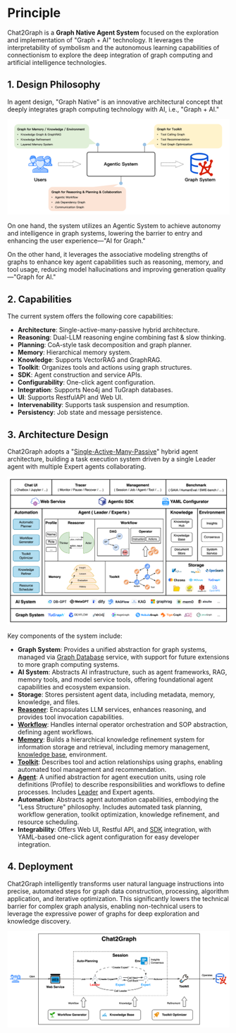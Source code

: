 # Principle

Chat2Graph is a **Graph Native Agent System** focused on the exploration and implementation of "Graph + AI" technology. It leverages the interpretability of symbolism and the autonomous learning capabilities of connectionism to explore the deep integration of graph computing and artificial intelligence technologies.

## 1. Design Philosophy

In agent design, "Graph Native" is an innovative architectural concept that deeply integrates graph computing technology with AI, i.e., "Graph + AI."

![](../../asset/image/arch-design.png)

On one hand, the system utilizes an Agentic System to achieve autonomy and intelligence in graph systems, lowering the barrier to entry and enhancing the user experience—"AI for Graph."

On the other hand, it leverages the associative modeling strengths of graphs to enhance key agent capabilities such as reasoning, memory, and tool usage, reducing model hallucinations and improving generation quality—"Graph for AI."

## 2. Capabilities

The current system offers the following core capabilities:

* **Architecture**: Single-active-many-passive hybrid architecture.
* **Reasoning**: Dual-LLM reasoning engine combining fast & slow thinking.
* **Planning**: CoA-style task decomposition and graph planner.
* **Memory**: Hierarchical memory system.
* **Knowledge**: Supports VectorRAG and GraphRAG.
* **Toolkit**: Organizes tools and actions using graph structures.
* **SDK**: Agent construction and service APIs.
* **Configurability**: One-click agent configuration.
* **Integration**: Supports Neo4j and TuGraph databases.
* **UI**: Supports RestfulAPI and Web UI.
* **Intervenability**: Supports task suspension and resumption.
* **Persistency**: Job state and message persistence.

## 3. Architecture Design

Chat2Graph adopts a "[Single-Active-Many-Passive](https://arxiv.org/abs/2409.11393)" hybrid agent architecture, building a task execution system driven by a single Leader agent with multiple Expert agents collaborating.

![](../../asset/image/arch.png)

Key components of the system include:

* **Graph System**: Provides a unified abstraction for graph systems, managed via [Graph Database](../cookbook/graphdb.md) service, with support for future extensions to more graph computing systems.
* **AI System**: Abstracts AI infrastructure, such as agent frameworks, RAG, memory tools, and model service tools, offering foundational agent capabilities and ecosystem expansion.
* **Storage**: Stores persistent agent data, including metadata, memory, knowledge, and files.
* **[Reasoner](../principle/reasoner.md)**: Encapsulates LLM services, enhances reasoning, and provides tool invocation capabilities.
* **[Workflow](../principle/workflow.md)**: Handles internal operator orchestration and SOP abstraction, defining agent workflows.
* **[Memory](../principle/memory.md)**: Builds a hierarchical knowledge refinement system for information storage and retrieval, including memory management, [knowledge base](../cookbook/knowledgebase.md), environment.
* **[Toolkit](../principle/toolkit.md)**: Describes tool and action relationships using graphs, enabling automated tool management and recommendation.
* **[Agent](../principle/agent.md)**: A unified abstraction for agent execution units, using role definitions (Profile) to describe responsibilities and workflows to define processes. Includes [Leader](../principle/leader.md) and Expert agents.
* **Automation**: Abstracts agent automation capabilities, embodying the "Less Structure" philosophy. Includes automated task planning, workflow generation, toolkit optimization, knowledge refinement, and resource scheduling.
* **Integrability**: Offers Web UI, Restful API, and [SDK](../development/sdk-reference.md) integration, with YAML-based one-click agent configuration for easy developer integration.

## 4. Deployment

Chat2Graph intelligently transforms user natural language instructions into precise, automated steps for graph data construction, processing, algorithm application, and iterative optimization. This significantly lowers the technical barrier for complex graph analysis, enabling non-technical users to leverage the expressive power of graphs for deep exploration and knowledge discovery.

![](../../asset/image/arch-deploy.png)
